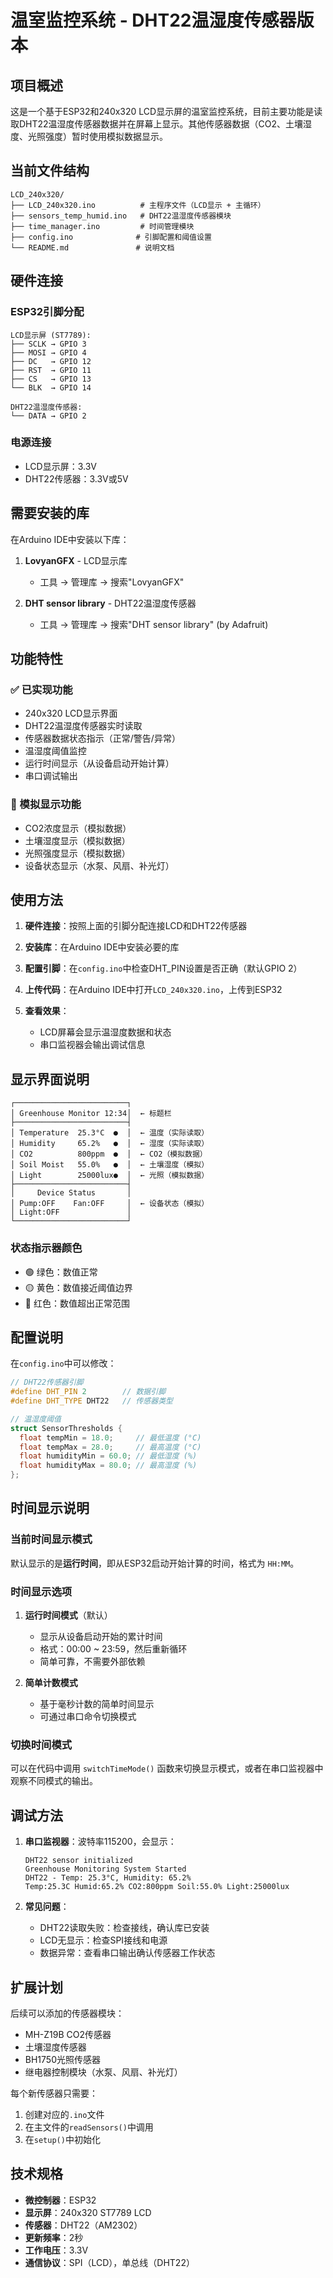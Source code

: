 # 温室监控系统 - DHT22温湿度传感器版本

## 项目概述

这是一个基于ESP32和240x320 LCD显示屏的温室监控系统，目前主要功能是读取DHT22温湿度传感器数据并在屏幕上显示。其他传感器数据（CO2、土壤湿度、光照强度）暂时使用模拟数据显示。

## 当前文件结构

```
LCD_240x320/
├── LCD_240x320.ino          # 主程序文件（LCD显示 + 主循环）
├── sensors_temp_humid.ino   # DHT22温湿度传感器模块
├── time_manager.ino         # 时间管理模块
├── config.ino              # 引脚配置和阈值设置
└── README.md               # 说明文档
```

## 硬件连接

### ESP32引脚分配
```
LCD显示屏 (ST7789):
├── SCLK → GPIO 3
├── MOSI → GPIO 4  
├── DC   → GPIO 12
├── RST  → GPIO 11  
├── CS   → GPIO 13
└── BLK  → GPIO 14

DHT22温湿度传感器:
└── DATA → GPIO 2
```

### 电源连接
- LCD显示屏：3.3V
- DHT22传感器：3.3V或5V

## 需要安装的库

在Arduino IDE中安装以下库：

1. **LovyanGFX** - LCD显示库
   - 工具 → 管理库 → 搜索"LovyanGFX"

2. **DHT sensor library** - DHT22温湿度传感器
   - 工具 → 管理库 → 搜索"DHT sensor library" (by Adafruit)

## 功能特性

### ✅ 已实现功能
- 240x320 LCD显示界面
- DHT22温湿度传感器实时读取
- 传感器数据状态指示（正常/警告/异常）
- 温湿度阈值监控
- 运行时间显示（从设备启动开始计算）
- 串口调试输出

### 🔄 模拟显示功能
- CO2浓度显示（模拟数据）
- 土壤湿度显示（模拟数据）
- 光照强度显示（模拟数据）
- 设备状态显示（水泵、风扇、补光灯）

## 使用方法

1. **硬件连接**：按照上面的引脚分配连接LCD和DHT22传感器

2. **安装库**：在Arduino IDE中安装必要的库

3. **配置引脚**：在`config.ino`中检查DHT_PIN设置是否正确（默认GPIO 2）

4. **上传代码**：在Arduino IDE中打开`LCD_240x320.ino`，上传到ESP32

5. **查看效果**：
   - LCD屏幕会显示温湿度数据和状态
   - 串口监视器会输出调试信息

## 显示界面说明

```
┌─────────────────────────┐
│ Greenhouse Monitor 12:34│  ← 标题栏
├─────────────────────────┤
│ Temperature  25.3°C  ●  │  ← 温度（实际读取）
│ Humidity     65.2%   ●  │  ← 湿度（实际读取）
│ CO2          800ppm  ●  │  ← CO2（模拟数据）
│ Soil Moist   55.0%   ●  │  ← 土壤湿度（模拟）
│ Light        25000lux●  │  ← 光照（模拟数据）
├─────────────────────────┤
│     Device Status       │
│ Pump:OFF    Fan:OFF     │  ← 设备状态（模拟）
│ Light:OFF               │
└─────────────────────────┘
```

### 状态指示器颜色
- 🟢 绿色：数值正常
- 🟡 黄色：数值接近阈值边界
- 🔴 红色：数值超出正常范围

## 配置说明

在`config.ino`中可以修改：

```cpp
// DHT22传感器引脚
#define DHT_PIN 2        // 数据引脚
#define DHT_TYPE DHT22   // 传感器类型

// 温湿度阈值
struct SensorThresholds {
  float tempMin = 18.0;     // 最低温度 (°C)
  float tempMax = 28.0;     // 最高温度 (°C)
  float humidityMin = 60.0; // 最低湿度 (%)
  float humidityMax = 80.0; // 最高湿度 (%)
};
```

## 时间显示说明

### 当前时间显示模式
默认显示的是**运行时间**，即从ESP32启动开始计算的时间，格式为 `HH:MM`。

### 时间显示选项

1. **运行时间模式**（默认）
   - 显示从设备启动开始的累计时间
   - 格式：00:00 ~ 23:59，然后重新循环
   - 简单可靠，不需要外部依赖

2. **简单计数模式**
   - 基于毫秒计数的简单时间显示
   - 可通过串口命令切换模式

### 切换时间模式
可以在代码中调用 `switchTimeMode()` 函数来切换显示模式，或者在串口监视器中观察不同模式的输出。

## 调试方法

1. **串口监视器**：波特率115200，会显示：
   ```
   DHT22 sensor initialized
   Greenhouse Monitoring System Started
   DHT22 - Temp: 25.3°C, Humidity: 65.2%
   Temp:25.3C Humid:65.2% CO2:800ppm Soil:55.0% Light:25000lux
   ```

2. **常见问题**：
   - DHT22读取失败：检查接线，确认库已安装
   - LCD无显示：检查SPI接线和电源
   - 数据异常：查看串口输出确认传感器工作状态

## 扩展计划

后续可以添加的传感器模块：
- MH-Z19B CO2传感器
- 土壤湿度传感器
- BH1750光照传感器
- 继电器控制模块（水泵、风扇、补光灯）

每个新传感器只需要：
1. 创建对应的`.ino`文件
2. 在主文件的`readSensors()`中调用
3. 在`setup()`中初始化

## 技术规格

- **微控制器**：ESP32
- **显示屏**：240x320 ST7789 LCD
- **传感器**：DHT22（AM2302）
- **更新频率**：2秒
- **工作电压**：3.3V
- **通信协议**：SPI（LCD），单总线（DHT22）
